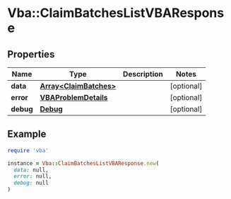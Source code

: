 # Vba::ClaimBatchesListVBAResponse

## Properties

| Name | Type | Description | Notes |
| ---- | ---- | ----------- | ----- |
| **data** | [**Array&lt;ClaimBatches&gt;**](ClaimBatches.md) |  | [optional] |
| **error** | [**VBAProblemDetails**](VBAProblemDetails.md) |  | [optional] |
| **debug** | [**Debug**](Debug.md) |  | [optional] |

## Example

```ruby
require 'vba'

instance = Vba::ClaimBatchesListVBAResponse.new(
  data: null,
  error: null,
  debug: null
)
```

